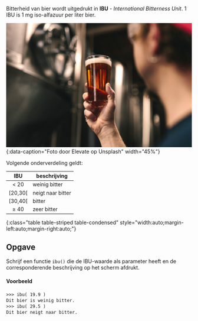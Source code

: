 Bitterheid van bier wordt uitgedrukt in **IBU** - *International Bitterness Unit*. 1 IBU is 1 mg iso-alfazuur per liter bier.

![Brouwer tijdens een beoordeling.](media/brewing-beer.jpg "PCR-test"){:data-caption="Foto door Elevate op Unsplash" width="45%"}

Volgende onderverdeling geldt:

| IBU | beschrijving |
|:--------:|-------------|
| < 20  | weinig bitter |
| [20,30[ |  neigt naar bitter |
| [30,40[ | bitter |
| ≥ 40 |  zeer bitter |
{:class="table table-striped table-condensed" style="width:auto;margin-left:auto;margin-right:auto;"}

## Opgave
Schrijf een functie `ibu()` die de IBU-waarde als parameter heeft en de corresponderende beschrijving op het scherm afdrukt.

#### Voorbeeld
```
>>> ibu( 19.9 )
Dit bier is weinig bitter.
>>> ibu( 29.5 )
Dit bier neigt naar bitter.
```